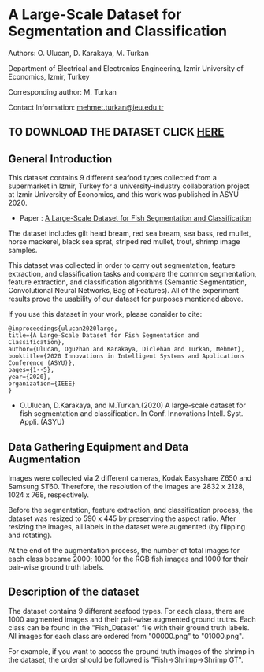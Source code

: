 # A Large-Scale Dataset for Segmentation and Classification

Authors: O. Ulucan, D. Karakaya, M. Turkan

Department of Electrical and Electronics Engineering, Izmir University of Economics, Izmir, Turkey

Corresponding author: M. Turkan

Contact Information: mehmet.turkan@ieu.edu.tr

## TO DOWNLOAD THE DATASET CLICK [HERE](https://www.kaggle.com/crowww/a-large-scale-fish-dataset) 

## General Introduction

This dataset contains 9 different seafood types collected from a supermarket in Izmir, Turkey
for a university-industry collaboration project at Izmir University of Economics, and this work
was published in ASYU 2020.

* Paper : [A Large-Scale Dataset for Fish Segmentation and Classification](https://ieeexplore.ieee.org/abstract/document/9259867)

The dataset includes gilt head bream, red sea bream, sea bass, red mullet, horse mackerel,
black sea sprat, striped red mullet, trout, shrimp image samples.

This dataset was collected in order to carry out segmentation, feature extraction, and classification tasks
and compare the common segmentation, feature extraction, and classification algorithms (Semantic Segmentation, Convolutional Neural Networks, Bag of Features).
All of the experiment results prove the usability of our dataset for purposes mentioned above.

If you use this dataset in your work, please consider to cite:

```
@inproceedings{ulucan2020large,
title={A Large-Scale Dataset for Fish Segmentation and Classification},
author={Ulucan, Oguzhan and Karakaya, Diclehan and Turkan, Mehmet},
booktitle={2020 Innovations in Intelligent Systems and Applications Conference (ASYU)},
pages={1--5},
year={2020},
organization={IEEE}
}
```
* O.Ulucan, D.Karakaya, and M.Turkan.(2020) A large-scale dataset for fish segmentation and classification.
In Conf. Innovations Intell. Syst. Appli. (ASYU)

## Data Gathering Equipment and Data Augmentation

Images were collected via 2 different cameras, Kodak Easyshare Z650 and Samsung ST60.
Therefore, the resolution of the images are 2832 x 2128, 1024 x 768, respectively.

Before the segmentation, feature extraction, and classification process, the dataset was resized to 590 x 445
by preserving the aspect ratio. After resizing the images, all labels in the dataset were augmented (by flipping and rotating).

At the end of the augmentation process, the number of total images for each class became 2000; 1000 for the RGB fish images
and 1000 for their pair-wise ground truth labels.

## Description of the dataset

The dataset contains 9 different seafood types. For each class, there are 1000 augmented images and their pair-wise augmented ground truths.
Each class can be found in the "Fish_Dataset" file with their ground truth labels. All images for each class are ordered from "00000.png" to "01000.png".

For example, if you want to access the ground truth images of the shrimp in the dataset, the order should be followed is "Fish->Shrimp->Shrimp GT".
